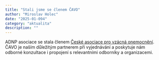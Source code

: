 ```yaml
---
title: "Stali jsme se členem ČAVO"
author: "Miroslav Holec"
date: "2025-01-094"
category: "aktualita"
description: ""
---
```


ADNP asociace se stala členem <a href="https://vzacna-onemocneni.cz">České asociace pro vzácná onemocnění</a>. ČAVO je naším důležitým partnerem při vyjednávání a poskytuje nám odborné konzultace i propojení s relevantními odborníky a organizacemi.